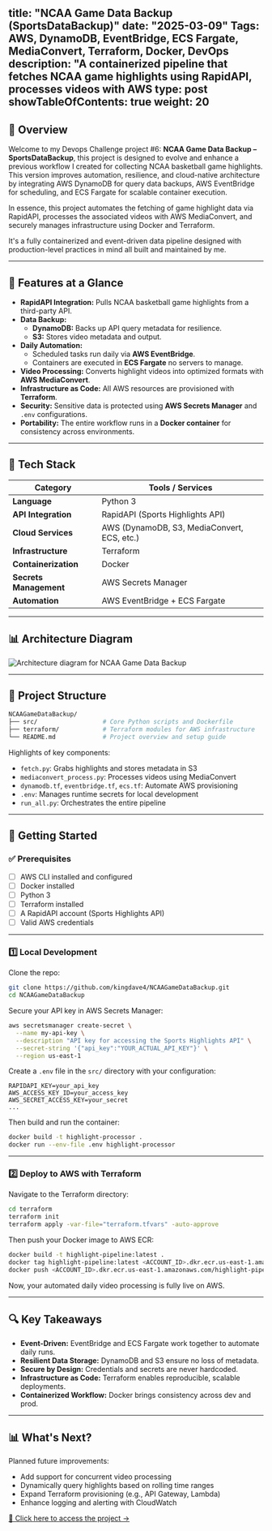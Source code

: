 title: "NCAA Game Data Backup (SportsDataBackup)"
date: "2025-03-09"
Tags: AWS, DynamoDB, EventBridge, ECS Fargate, MediaConvert, Terraform, Docker, DevOps
description: "A containerized pipeline that fetches NCAA game highlights using RapidAPI, processes videos with AWS 
type: post
showTableOfContents: true
weight: 20
---

## 📌 Overview

Welcome to my Devops Challenge project #6: **NCAA Game Data Backup – SportsDataBackup**, this project is designed to evolve and enhance a previous workflow I created for collecting NCAA basketball game highlights. This version improves automation, resilience, and cloud-native architecture by integrating AWS DynamoDB for query data backups, AWS EventBridge for scheduling, and ECS Fargate for scalable container execution.

In essence, this project automates the fetching of game highlight data via RapidAPI, processes the associated videos with AWS MediaConvert, and securely manages infrastructure using Docker and Terraform.

It's a fully containerized and event-driven data pipeline designed with production-level practices in mind all built and maintained by me.

---

## 🔧 Features at a Glance

* **RapidAPI Integration:** Pulls NCAA basketball game highlights from a third-party API.
* **Data Backup:**
  * **DynamoDB:** Backs up API query metadata for resilience.
  * **S3:** Stores video metadata and output.
* **Daily Automation:**
  * Scheduled tasks run daily via **AWS EventBridge**.
  * Containers are executed in **ECS Fargate** no servers to manage.
* **Video Processing:** Converts highlight videos into optimized formats with **AWS MediaConvert**.
* **Infrastructure as Code:** All AWS resources are provisioned with **Terraform**.
* **Security:** Sensitive data is protected using **AWS Secrets Manager** and `.env` configurations.
* **Portability:** The entire workflow runs in a **Docker container** for consistency across environments.

---

## 🧰 Tech Stack

| Category               | Tools / Services                            |
| ---------------------- | ------------------------------------------- |
| **Language**           | Python 3                                    |
| **API Integration**    | RapidAPI (Sports Highlights API)            |
| **Cloud Services**     | AWS (DynamoDB, S3, MediaConvert, ECS, etc.) |
| **Infrastructure**     | Terraform                                   |
| **Containerization**   | Docker                                      |
| **Secrets Management** | AWS Secrets Manager                         |
| **Automation**         | AWS EventBridge + ECS Fargate               |

---

## 📊 Architecture Diagram

![Architecture diagram for NCAA Game Data Backup](/images/ncca_gamebackup.png)

---

## 📁 Project Structure

```bash
NCAAGameDataBackup/
├── src/                  # Core Python scripts and Dockerfile
├── terraform/            # Terraform modules for AWS infrastructure
└── README.md             # Project overview and setup guide
```

Highlights of key components:

* `fetch.py`: Grabs highlights and stores metadata in S3
* `mediaconvert_process.py`: Processes videos using MediaConvert
* `dynamodb.tf`, `eventbridge.tf`, `ecs.tf`: Automate AWS provisioning
* `.env`: Manages runtime secrets for local development
* `run_all.py`: Orchestrates the entire pipeline

---

## 🚀 Getting Started

### ✅ Prerequisites

* [ ] AWS CLI installed and configured
* [ ] Docker installed
* [ ] Python 3
* [ ] Terraform installed
* [ ] A RapidAPI account (Sports Highlights API)
* [ ] Valid AWS credentials

---

### 1️⃣ Local Development

Clone the repo:

```bash
git clone https://github.com/kingdave4/NCAAGameDataBackup.git
cd NCAAGameDataBackup
```

Secure your API key in AWS Secrets Manager:

```bash
aws secretsmanager create-secret \
  --name my-api-key \
  --description "API key for accessing the Sports Highlights API" \
  --secret-string '{"api_key":"YOUR_ACTUAL_API_KEY"}' \
  --region us-east-1
```

Create a `.env` file in the `src/` directory with your configuration:

```dotenv
RAPIDAPI_KEY=your_api_key
AWS_ACCESS_KEY_ID=your_access_key
AWS_SECRET_ACCESS_KEY=your_secret
...
```

Then build and run the container:

```bash
docker build -t highlight-processor .
docker run --env-file .env highlight-processor
```

---

### 2️⃣ Deploy to AWS with Terraform

Navigate to the Terraform directory:

```bash
cd terraform
terraform init
terraform apply -var-file="terraform.tfvars" -auto-approve
```

Then push your Docker image to AWS ECR:

```bash
docker build -t highlight-pipeline:latest .
docker tag highlight-pipeline:latest <ACCOUNT_ID>.dkr.ecr.us-east-1.amazonaws.com/highlight-pipeline
docker push <ACCOUNT_ID>.dkr.ecr.us-east-1.amazonaws.com/highlight-pipeline
```

Now, your automated daily video processing is fully live on AWS.

---

## 🔍 Key Takeaways

* **Event-Driven:** EventBridge and ECS Fargate work together to automate daily runs.
* **Resilient Data Storage:** DynamoDB and S3 ensure no loss of metadata.
* **Secure by Design:** Credentials and secrets are never hardcoded.
* **Infrastructure as Code:** Terraform enables reproducible, scalable deployments.
* **Containerized Workflow:** Docker brings consistency across dev and prod.

---

## 📊 What's Next?

Planned future improvements:

* Add support for concurrent video processing
* Dynamically query highlights based on rolling time ranges
* Expand Terraform provisioning (e.g., API Gateway, Lambda)
* Enhance logging and alerting with CloudWatch


[🔗 Click here to access the project →](/projects/ncaa-game-data-backup/)